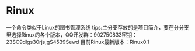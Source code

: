 # Rinux
一个命令类似于Linux的图书管理系统
tips:主分支存放的是项目简介，要在分分支里选择Rinux的各个版本，QQ开发群：902750833密钥：23SC9dlgs30rjs;gS4539Sewd
目前Rinux最新版本：Rinux0.1
